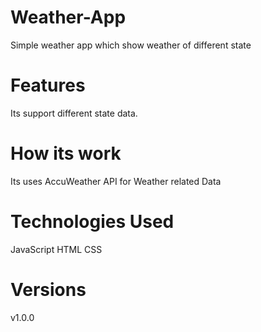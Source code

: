 # Weather-App
Simple weather app which show weather of different state
# Features
Its support different state data.
# How its work
Its uses AccuWeather API for Weather related Data
# Technologies Used
JavaScript
HTML
CSS
# Versions
v1.0.0
